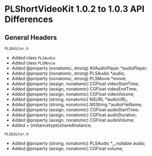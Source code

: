 # PLShortVideoKit 1.0.2 to 1.0.3 API Differences

## General Headers

```
PLSEditor.h
```

- *Added* class `PLSAudio`
- *Added* class `PLSMovie`
- *Added* @property (nonatomic, strong) AVAudioPlayer *audioPlayer;
- *Added* @property (nonatomic, strong) PLSAudio *audio;
- *Added* @property (nonatomic, strong) PLSMovie *movie;
- *Added* @property (assign, nonatomic) CGFloat videoStartTime;
- *Added* @property (assign, nonatomic) CGFloat videoEndTime;
- *Added* @property (assign, nonatomic) CGFloat videoVolume;
- *Added* @property (strong, nonatomic) NSURL *audioURL;
- *Added* @property (strong, nonatomic) NSString *audioFileName;
- *Added* @property (assign, nonatomic) CGFloat audioStartTime;
- *Added* @property (assign, nonatomic) CGFloat audioDuration;
- *Added* @property (assign, nonatomic) CGFloat audioVolume;
- *Added* + (instancetype)sharedInstance;


```
PLSEditor.h
```

- *Added* @property (strong, nonatomic) PLSAudio *__nullable audio;
- *Added* @property (assign, nonatomic) CGFloat volume;





